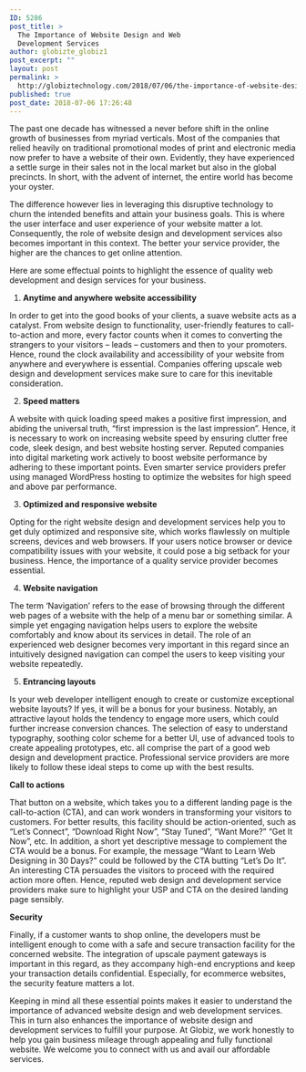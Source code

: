```yaml
---
ID: 5286
post_title: >
  The Importance of Website Design and Web
  Development Services
author: globizte_globiz1
post_excerpt: ""
layout: post
permalink: >
  http://globiztechnology.com/2018/07/06/the-importance-of-website-design-and-web-development-services/
published: true
post_date: 2018-07-06 17:26:48
---
```

The past one decade has witnessed a never before shift in the online growth of businesses from myriad verticals. Most of the companies that relied heavily on traditional promotional modes of print and electronic media now prefer to have a website of their own. Evidently, they have experienced a settle surge in their sales not in the local market but also in the global precincts. In short, with the advent of internet, the entire world has become your oyster.

The difference however lies in leveraging this disruptive technology to churn the intended benefits and attain your business goals. This is where the user interface and user experience of your website matter a lot. Consequently, the role of website design and development services also becomes important in this context. The better your service provider, the higher are the chances to get online attention.

Here are some effectual points to highlight the essence of quality web development and design services for your business.
<ol>
 	<li><strong> Anytime and anywhere website accessibility</strong></li>
</ol>
In order to get into the good books of your clients, a suave website acts as a catalyst. From website design to functionality, user-friendly features to call-to-action and more, every factor counts when it comes to converting the strangers to your visitors – leads – customers and then to your promoters. Hence, round the clock availability and accessibility of your website from anywhere and everywhere is essential. Companies offering upscale web design and development services make sure to care for this inevitable consideration.
<ol start="2">
 	<li><strong> Speed matters</strong></li>
</ol>
A website with quick loading speed makes a positive first impression, and abiding the universal truth, “first impression is the last impression”. Hence, it is necessary to work on increasing website speed by ensuring clutter free code, sleek design, and best website hosting server. Reputed companies into digital marketing work actively to boost website performance by adhering to these important points. Even smarter service providers prefer using managed WordPress hosting to optimize the websites for high speed and above par performance.
<ol start="3">
 	<li><strong> Optimized and responsive website</strong></li>
</ol>
Opting for the right website design and development services help you to get duly optimized and responsive site, which works flawlessly on multiple screens, devices and web browsers. If your users notice browser or device compatibility issues with your website, it could pose a big setback for your business. Hence, the importance of a quality service provider becomes essential.
<ol start="4">
 	<li><strong> Website navigation</strong></li>
</ol>
The term ‘Navigation’ refers to the ease of browsing through the different web pages of a website with the help of a menu bar or something similar. A simple yet engaging navigation helps users to explore the website comfortably and know about its services in detail. The role of an experienced web designer becomes very important in this regard since an intuitively designed navigation can compel the users to keep visiting your website repeatedly.
<ol start="5">
 	<li><strong> Entrancing layouts</strong></li>
</ol>
Is your web developer intelligent enough to create or customize exceptional website layouts? If yes, it will be a bonus for your business. Notably, an attractive layout holds the tendency to engage more users, which could further increase conversion chances. The selection of easy to understand typography, soothing color scheme for a better UI, use of advanced tools to create appealing prototypes, etc. all comprise the part of a good web design and development practice. Professional service providers are more likely to follow these ideal steps to come up with the best results.

<strong>Call to actions</strong>

That button on a website, which takes you to a different landing page is the call-to-action (CTA), and can work wonders in transforming your visitors to customers. For better results, this facility should be action-oriented, such as “Let’s Connect”, “Download Right Now”, “Stay Tuned”, “Want More?” “Get It Now”, etc. In addition, a short yet descriptive message to complement the CTA would be a bonus. For example, the message “Want to Learn Web Designing in 30 Days?” could be followed by the CTA butting “Let’s Do It”. An interesting CTA persuades the visitors to proceed with the required action more often. Hence, reputed web design and development service providers make sure to highlight your USP and CTA on the desired landing page sensibly.

<strong>Security</strong>

Finally, if a customer wants to shop online, the developers must be intelligent enough to come with a safe and secure transaction facility for the concerned website. The integration of upscale payment gateways is important in this regard, as they accompany high-end encryptions and keep your transaction details confidential. Especially, for ecommerce websites, the security feature matters a lot.

Keeping in mind all these essential points makes it easier to understand the importance of advanced website design and web development services. This in turn also enhances the importance of website design and development services to fulfill your purpose. At Globiz, we work honestly to help you gain business mileage through appealing and fully functional website. We welcome you to connect with us and avail our affordable services.

&nbsp;

&nbsp;